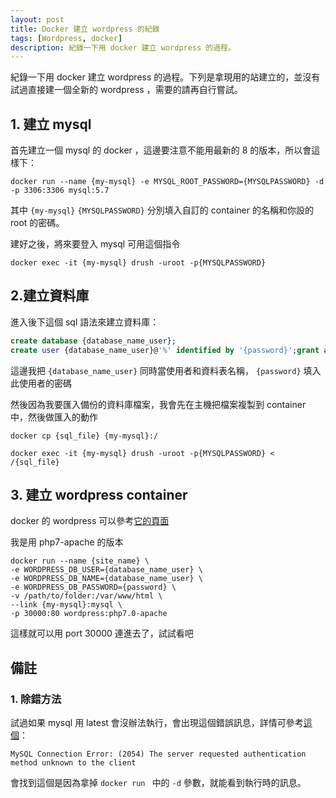 ```yaml
---
layout: post
title: Docker 建立 wordpress 的紀錄
tags: [Wordpress, docker]
description: 紀錄一下用 docker 建立 wordpress 的過程。
---
```


紀錄一下用 docker 建立 wordpress 的過程。下列是拿現用的站建立的，並沒有試過直接建一個全新的 wordpress ，需要的請再自行嘗試。

## 1. 建立 mysql 

首先建立一個 mysql 的 docker ，這邊要注意不能用最新的 8 的版本，所以會這樣下：

```
docker run --name {my-mysql} -e MYSQL_ROOT_PASSWORD={MYSQLPASSWORD} -d -p 3306:3306 mysql:5.7
```

其中 `{my-mysql}` `{MYSQLPASSWORD}` 分別填入自訂的 container 的名稱和你設的 root 的密碼。

建好之後，將來要登入 mysql 可用這個指令

```
docker exec -it {my-mysql} drush -uroot -p{MYSQLPASSWORD}
```

## 2.建立資料庫

進入後下這個 sql 語法來建立資料庫：

```sql
create database {database_name_user};
create user {database_name_user}@'%' identified by '{password}';grant all privileges on {database_name_user}.* to  {database_name_user}@'%';
```

這邊我把 `{database_name_user}` 同時當使用者和資料表名稱， `{password}` 填入此使用者的密碼

然後因為我要匯入備份的資料庫檔案，我會先在主機把檔案複製到 container 中，然後做匯入的動作

```
docker cp {sql_file} {my-mysql}:/
```

```
docker exec -it {my-mysql} drush -uroot -p{MYSQLPASSWORD} < /{sql_file}
```

## 3. 建立 wordpress container

docker 的 wordpress 可以參考[它的頁面](https://hub.docker.com/_/wordpress/)

我是用 php7-apache 的版本

```
docker run --name {site_name} \
-e WORDPRESS_DB_USER={database_name_user} \
-e WORDPRESS_DB_NAME={database_name_user} \
-e WORDPRESS_DB_PASSWORD={password} \
-v /path/to/folder:/var/www/html \
--link {my-mysql}:mysql \
-p 30000:80 wordpress:php7.0-apache
```

這樣就可以用 port 30000 連進去了，試試看吧

## 備註

### 1. 除錯方法
試過如果 mysql 用 latest 會沒辦法執行，會出現這個錯誤訊息，詳情可參考[這個](https://github.com/docker-library/wordpress/issues/313)：

```
MySQL Connection Error: (2054) The server requested authentication method unknown to the client
```

會找到這個是因為拿掉 `docker run ` 中的 `-d` 參數，就能看到執行時的訊息。